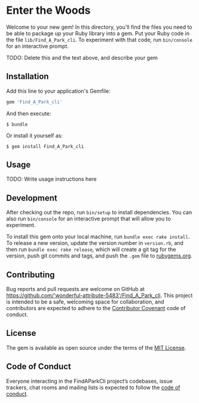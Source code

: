 
# Enter the Woods

Welcome to your new gem! In this directory, you'll find the files you need to be able to package up your Ruby library into a gem. Put your Ruby code in the file `lib/Find_A_Park_cli`. To experiment with that code, run `bin/console` for an interactive prompt.

TODO: Delete this and the text above, and describe your gem

## Installation

Add this line to your application's Gemfile:

```ruby
gem 'Find_A_Park_cli'
```

And then execute:

    $ bundle

Or install it yourself as:

    $ gem install Find_A_Park_cli

## Usage

TODO: Write usage instructions here

## Development

After checking out the repo, run `bin/setup` to install dependencies. You can also run `bin/console` for an interactive prompt that will allow you to experiment.

To install this gem onto your local machine, run `bundle exec rake install`. To release a new version, update the version number in `version.rb`, and then run `bundle exec rake release`, which will create a git tag for the version, push git commits and tags, and push the `.gem` file to [rubygems.org](https://rubygems.org).

## Contributing

Bug reports and pull requests are welcome on GitHub at https://github.com/'wonderful-attribute-5483'/Find_A_Park_cli. This project is intended to be a safe, welcoming space for collaboration, and contributors are expected to adhere to the [Contributor Covenant](http://contributor-covenant.org) code of conduct.

## License

The gem is available as open source under the terms of the [MIT License](https://opensource.org/licenses/MIT).

## Code of Conduct

Everyone interacting in the FindAParkCli project’s codebases, issue trackers, chat rooms and mailing lists is expected to follow the [code of conduct](https://github.com/'wonderful-attribute-5483'/Find_A_Park_cli/blob/master/CODE_OF_CONDUCT.md).
